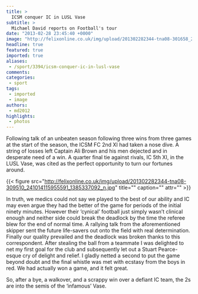```yaml
---
title: >
  ICSM conquer IC in LUSL Vase
subtitle: >
  Michael David reports on Football's tour
date: "2013-02-28 23:45:40 +0000"
image: "http://felixonline.co.uk/img/upload/201302282344-tna08-301658_241014742622195_1862828000_n.jpg"
headline: true
featured: true
imported: true
aliases:
 - /sport/3394/icsm-conquer-ic-in-lusl-vase
comments:
categories:
 - sport
tags:
 - imported
 - image
authors:
 - md2012
highlights:
 - photos
---
```


Following talk of an unbeaten season following three wins from three games at the start of the season, the ICSM FC 2nd XI had taken a nose dive. A string of losses left Captain Ali Brown and his men dejected and in desperate need of a win. A quarter final tie against rivals, IC 5th XI, in the LUSL Vase, was cited as the perfect opportunity to turn our fortunes around.

{{< figure src="http://felixonline.co.uk/img/upload/201302282344-tna08-309510_241014115955591_1385337092_n.jpg" title="" caption="" attr="" >}}

In truth, we medics could not say we played to the best of our ability and IC may even argue they had the better of the game for periods of the initial ninety minutes. However their ‘cynical’ football just simply wasn’t clinical enough and neither side could break the deadlock by the time the referee blew for the end of normal time. A rallying talk from the aforementioned skipper sent the future life-savers out onto the field with real determination. Finally our quality prevailed and the deadlock was broken thanks to this correspondent. After stealing the ball from a teammate I was delighted to net my first goal for the club and subsequently let out a Stuart Pearce-esque cry of delight and relief. I gladly netted a second to put the game beyond doubt and the final whistle was met with ecstasy from the boys in red. We had actually won a game, and it felt great.

So, after a bye, a walkover, and a scrappy win over a defiant IC team, the 2s are into the semis of the ‘infamous’ Vase.

